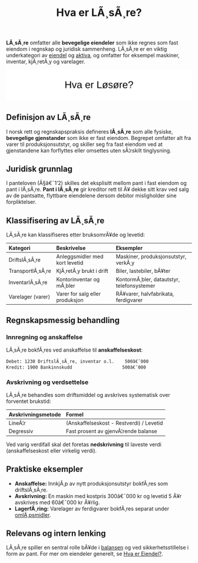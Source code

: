 ﻿---
title: "Hva er LÃ¸sÃ¸re?"
meta_title: "Hva er LÃ¸sÃ¸re?"
meta_description: '**LÃ¸sÃ¸re** omfatter alle **bevegelige eiendeler** som ikke regnes som fast eiendom i regnskap og juridisk sammenheng. LÃ¸sÃ¸re er en viktig underkategori av [...'
slug: hva-er-losore
type: blog
layout: pages/single
---

**LÃ¸sÃ¸re** omfatter alle **bevegelige eiendeler** som ikke regnes som fast eiendom i regnskap og juridisk sammenheng. LÃ¸sÃ¸re er en viktig underkategori av [eiendel](/blogs/regnskap/hva-er-eiendel "Hva er Eiendel i Regnskap? Komplett Guide til Eiendom og Verdier") og [aktiva](/blogs/regnskap/hva-er-aktiva "Hva er Aktiva? En Komplett Guide til Eiendeler i Regnskap"), og omfatter for eksempel maskiner, inventar, kjÃ¸retÃ¸y og varelager.

![Hva er LÃ¸sÃ¸re?](hva-er-losore-image.svg)

## Definisjon av LÃ¸sÃ¸re

I norsk rett og regnskapspraksis defineres **lÃ¸sÃ¸re** som alle fysiske, **bevegelige gjenstander** som ikke er fast eiendom. Begrepet omfatter alt fra varer til produksjonsutstyr, og skiller seg fra fast eiendom ved at gjenstandene kan forflyttes eller omsettes uten sÃ¦rskilt tinglysning.

## Juridisk grunnlag

I panteloven (Â§â€¯1‘2) skilles det eksplisitt mellom pant i fast eiendom og pant i lÃ¸sÃ¸re. **Pant i lÃ¸sÃ¸re** gir kreditor rett til Ã¥ dekke sitt krav ved salg av de pantsatte, flyttbare eiendelene dersom debitor misligholder sine forpliktelser.

## Klassifisering av LÃ¸sÃ¸re

LÃ¸sÃ¸re kan klassifiseres etter bruksomrÃ¥de og levetid:

| Kategori          | Beskrivelse                                 | Eksempler                                |
|:------------------|:---------------------------------------------|:-----------------------------------------|
| DriftslÃ¸sÃ¸re      | Anleggsmidler med kort levetid              | Maskiner, produksjonsutstyr, verkÃ¸y      |
| TransportlÃ¸sÃ¸re   | KjÃ¸retÃ¸y brukt i drift                       | Biler, lastebiler, bÃ¥ter                 |
| InventarlÃ¸sÃ¸re    | Kontorinventar og mÃ¸bler                     | KontormÃ¸bler, datautstyr, telefonsystemer|
| Varelager (varer) | Varer for salg eller produksjon              | RÃ¥varer, halvfabrikata, ferdigvarer       |

## Regnskapsmessig behandling

### Innregning og anskaffelse

LÃ¸sÃ¸re bokfÃ¸res ved anskaffelse til **anskaffelseskost**:
```
Debet: 1230 DriftslÃ¸sÃ¸re, inventar o.l.    500â€¯000
Kredit: 1900 Bankinnskudd                   500â€¯000
```

### Avskrivning og verdsettelse

LÃ¸sÃ¸re behandles som driftsmiddel og avskrives systematisk over forventet brukstid:

| Avskrivningsmetode  | Formel                                         |
|:--------------------|:-----------------------------------------------|
| LineÃ¦r              | (Anskaffelseskost - Restverdi) / Levetid        |
| Degressiv           | Fast prosent av gjenvÃ¦rende balanse             |

Ved varig verdifall skal det foretas **nedskrivning** til laveste verdi (anskaffelseskost eller virkelig verdi).

## Praktiske eksempler

* **Anskaffelse:** InnkjÃ¸p av nytt produksjonsutstyr bokfÃ¸res som driftslÃ¸sÃ¸re.
* **Avskrivning:** En maskin med kostpris 300â€¯000 kr og levetid 5 Ã¥r avskrives med 60â€¯000 kr Ã¥rlig.
* **LagerfÃ¸ring:** Varelager av ferdigvarer bokfÃ¸res separat under [omlÃ¸psmidler](/blogs/regnskap/hva-er-omlopsmiddel "Hva er OmlÃ¸psmidler? Komplett Guide til Kortsiktige Eiendeler i Regnskap").

## Relevans og intern lenking

LÃ¸sÃ¸re spiller en sentral rolle bÃ¥de i [balansen](/blogs/regnskap/hva-er-balanse "Hva er Balanse i Regnskap? Oppbygging og Analyse") og ved sikkerhetsstillelse i form av pant. For mer om eiendeler generelt, se [Hva er Eiendel?](/blogs/regnskap/hva-er-eiendel "Hva er Eiendel i Regnskap? Komplett Guide til Eiendom og Verdier").






